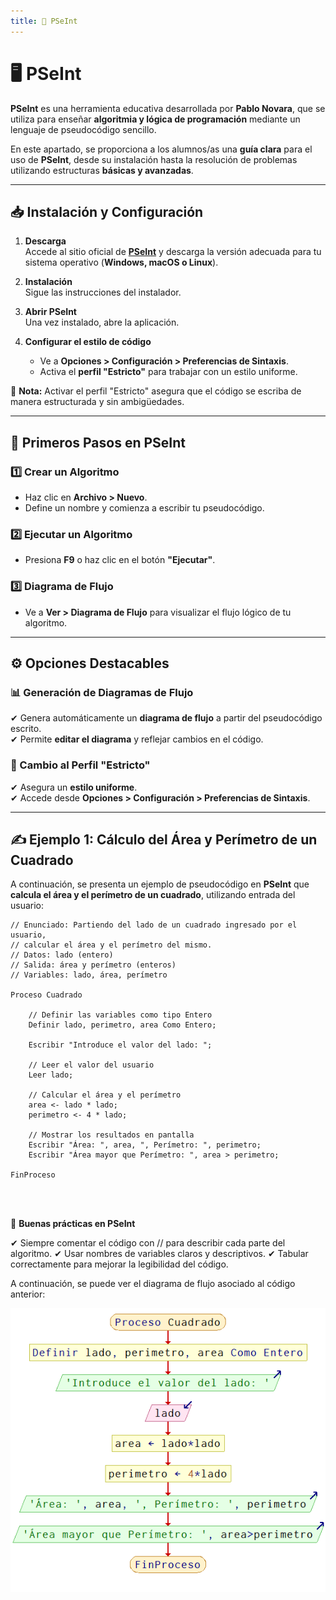```yaml
---
title: 📌 PSeInt
---
```


# 🖥️ PSeInt

**PSeInt** es una herramienta educativa desarrollada por **Pablo Novara**, que se utiliza para enseñar **algoritmia y lógica de programación** mediante un lenguaje de pseudocódigo sencillo.

En este apartado, se proporciona a los alumnos/as una **guía clara** para el uso de **PSeInt**, desde su instalación hasta la resolución de problemas utilizando estructuras **básicas y avanzadas**.

---

## 📥 Instalación y Configuración

1. **Descarga**  
   Accede al sitio oficial de **[PSeInt](https://pseint.sourceforge.net/)** y descarga la versión adecuada para tu sistema operativo (**Windows, macOS o Linux**).  

2. **Instalación**  
   Sigue las instrucciones del instalador.  

3. **Abrir PSeInt**  
   Una vez instalado, abre la aplicación.  

4. **Configurar el estilo de código**  
   - Ve a **Opciones > Configuración > Preferencias de Sintaxis**.  
   - Activa el **perfil "Estricto"** para trabajar con un estilo uniforme.  

📌 **Nota:** Activar el perfil "Estricto" asegura que el código se escriba de manera estructurada y sin ambigüedades.  

---

## 🚀 Primeros Pasos en PSeInt

### **1️⃣ Crear un Algoritmo**  

- Haz clic en **Archivo > Nuevo**.  
- Define un nombre y comienza a escribir tu pseudocódigo.  

### **2️⃣ Ejecutar un Algoritmo**  

- Presiona **F9** o haz clic en el botón **"Ejecutar"**.  

### **3️⃣ Diagrama de Flujo**  

- Ve a **Ver > Diagrama de Flujo** para visualizar el flujo lógico de tu algoritmo.  

---

## ⚙️ Opciones Destacables  

### **📊 Generación de Diagramas de Flujo**  

✔ Genera automáticamente un **diagrama de flujo** a partir del pseudocódigo escrito.  
✔ Permite **editar el diagrama** y reflejar cambios en el código.  

### **📝 Cambio al Perfil "Estricto"**  

✔ Asegura un **estilo uniforme**.  
✔ Accede desde **Opciones > Configuración > Preferencias de Sintaxis**.  

---

## ✍️ Ejemplo 1: Cálculo del Área y Perímetro de un Cuadrado  

A continuación, se presenta un ejemplo de pseudocódigo en **PSeInt** que **calcula el área y el perímetro de un cuadrado**, utilizando entrada del usuario:  

```pseudocode
// Enunciado: Partiendo del lado de un cuadrado ingresado por el usuario,
// calcular el área y el perímetro del mismo.
// Datos: lado (entero)
// Salida: área y perímetro (enteros)
// Variables: lado, área, perímetro

Proceso Cuadrado

    // Definir las variables como tipo Entero
    Definir lado, perimetro, area Como Entero;
    
    Escribir "Introduce el valor del lado: ";

    // Leer el valor del usuario
    Leer lado;
    
    // Calcular el área y el perímetro
    area <- lado * lado;
    perimetro <- 4 * lado;

    // Mostrar los resultados en pantalla
    Escribir "Área: ", area, ", Perímetro: ", perimetro;
    Escribir "Área mayor que Perímetro: ", area > perimetro;

FinProceso

```
<br><br>


📌 **Buenas prácticas en PSeInt**

✔ Siempre comentar el código con // para describir cada parte del algoritmo.
✔ Usar nombres de variables claros y descriptivos.
✔ Tabular correctamente para mejorar la legibilidad del código.


A continuación, se puede ver el diagrama de flujo asociado al código anterior:

<p align="center"> <img src="/images/ejemplo01-cuadrado.png" alt="Cuadrado" width="800px" /> </p>

